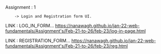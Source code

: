 Assignment : 1
    
        -> Login and Registration form UI.
        
LINK : LOG_IN_FORM...
https://nanawagh.github.io/jan-22-web-fundamentals/Assignment's/Feb-21-to-26/feb-23/log-in-page.html

LINK : REGISTRATION_FORM...
https://nanawagh.github.io/jan-22-web-fundamentals/Assignment's/Feb-21-to-26/feb-23/reg.html
